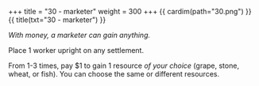+++
title = "30 - marketer"
weight = 300
+++
{{ cardim(path="30.png") }}
{{ title(txt="30 - marketer") }}

*With money, a marketer can gain anything.*

Place 1 worker upright on any settlement.

From 1-3 times, pay $1 to gain 1 resource *of your choice* (grape, stone,
wheat, or fish). You can choose the same or different resources.
